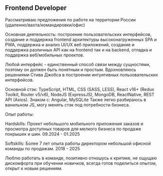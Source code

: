 ## Frontend Developer

Рассматриваю предложения по работе на территории России (удаленно/вахта/командировки/офис)

Основная деятельность: построение пользовательских интерфейсов, создание и поддержка frontend архитектуры высоконагруженных SPA и PWA, поддержка и анализ UI/UX веб приложений, создание и поддержка различных API как на frontend так и на backend, отладка и поддержка веб/мобильных проектов.

Любой интерфейс - единственный способ связи между сущностями, поэтому он должен быть понятным и простым. Вдохновляюсь решениями Стива Джобса в построении интуитивных пользовательских интерфейсов. 

Основной стэк: TypeScript, HTML, CSS (SASS, LESS), React v16+ (Redux Toolkit, Router v5/v6), NodeJS (ExpressJS), MongoDB, ReactNative, REST API (Axios).
Знаком с: Angular, MySQLite 
Также легко разбираюсь в ванильном JS, могу менять стэк под потребности бизнеса.

Опыт работы: 

Hardskills: Проект небольшого мобильного приложения заказов и просмотра доступных товаров для мелкого бизнеса по продаже покрышек и шин. 09.2024 - 01.2025

Softskills: Более 7 лет опыта работы директором небольшой офисной команды по продажам. 2018 - 2025

Люблю работать в команде, позитивно отношусь к критике, не ощущаю дискомфорта при обучении новичков, всегда готов поделиться опытом, открыт к новым решениям.
